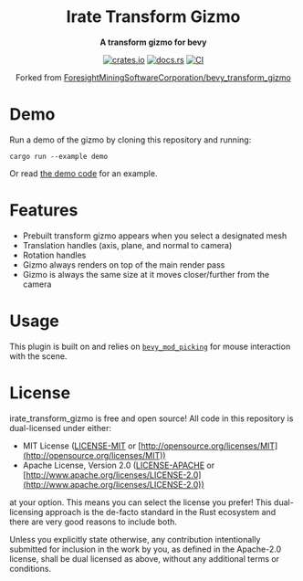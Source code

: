 <div align="center">
    
# Irate Transform Gizmo

**A transform gizmo for bevy**

[![crates.io](https://img.shields.io/crates/v/irate_transform_gizmo)](https://crates.io/crates/irate_transform_gizmo)
[![docs.rs](https://docs.rs/irate_transform_gizmo/badge.svg)](https://docs.rs/irate_transform_gizmo)
[![CI](https://github.com/irate-devil/irate_transform_gizmo/workflows/CI/badge.svg?branch=main)](https://github.com/irate-devil/irate_transform_gizmo/actions?query=workflow%3A%22CI%22+branch%3Amain)
    
Forked from [ForesightMiningSoftwareCorporation/bevy_transform_gizmo](https://github.com/ForesightMiningSoftwareCorporation/bevy_transform_gizmo)

</div>

# Demo

Run a demo of the gizmo by cloning this repository and running:

```shell
cargo run --example demo
```

Or read [the demo code](/examples/demo.rs) for an example.

# Features

* Prebuilt transform gizmo appears when you select a designated mesh
* Translation handles (axis, plane, and normal to camera)
* Rotation handles
* Gizmo always renders on top of the main render pass
* Gizmo is always the same size at it moves closer/further from the camera

# Usage

This plugin is built on and relies on [`bevy_mod_picking`](https://github.com/aevyrie/bevy_mod_picking) for mouse interaction with the scene.

# License

irate_transform_gizmo is free and open source! All code in this repository is dual-licensed under either:

* MIT License ([LICENSE-MIT](LICENSE-MIT) or [http://opensource.org/licenses/MIT](http://opensource.org/licenses/MIT))
* Apache License, Version 2.0 ([LICENSE-APACHE](LICENSE-APACHE) or [http://www.apache.org/licenses/LICENSE-2.0](http://www.apache.org/licenses/LICENSE-2.0))

at your option. This means you can select the license you prefer! This dual-licensing approach is the de-facto standard in the Rust ecosystem and there are very good reasons to include both.

Unless you explicitly state otherwise, any contribution intentionally submitted for inclusion in the work by you, as defined in the Apache-2.0 license, shall be dual licensed as above, without any additional terms or conditions.
